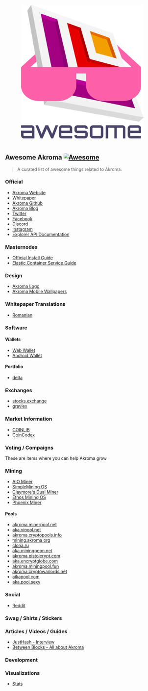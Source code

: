 <p align="center">
  <br>
  <img width="400" src="./akroma-awesome.svg" alt="logo of awesome-akroma repository">
  <br>
  <br>
</p>

## Awesome Akroma [![Awesome](https://cdn.rawgit.com/sindresorhus/awesome/d7305f38d29fed78fa85652e3a63e154dd8e8829/media/badge.svg)](https://github.com/sindresorhus/awesome)

> A curated list of awesome things related to Akroma.

### Official
- [Akroma Website](https://akroma.io/)
- [Whitepaper](http://bit.ly/2EMQ4E4)
- [Akroma Github](https://github.com/akroma-project/)
- [Akroma Blog](https://medium.com/akroma)
- [Twitter](https://twitter.com/akroma_io/)
- [Facebook](https://www.facebook.com/AkromaIO/)
- [Discord](https://discordapp.com/invite/KWC8wtT)
- [Instagram](https://instagram.com/akroma.io)
- [Explorer API Documentation](https://api.akroma.io/docs)

### Masternodes
- [Official Install Guide](http://bit.ly/2FHk2x6)
- [Elastic Container Service Guide](https://gist.github.com/p-s-dev/b417b1077553f66e4fe4b0bbc21d107e)

### Design
- [Akroma Logo](http://bit.ly/akroma-logo)
- [Akroma Mobile Wallpapers](http://bit.ly/akroma-mobile-wallpapers-01)

### Whitepaper Translations
- [Romanian](https://docs.google.com/document/d/13wSsvkiN0RXPY0gpgrDyqJ56uFv-XjplyZFcOwFqoF0)

### Software

#### Wallets
- [Web Wallet](https://wallet.akroma.io/)
- [Android Wallet](https://play.google.com/store/apps/details?id=com.wallet.crypto.akroma&hl=en)

#### Portfolio
- [delta](https://getdelta.io/)

### Exchanges
- [stocks.exchange](https://stocks.exchange/trade/AKA/BTC)
- [graviex](https://graviex.net/markets/akabtc)

### Market Information
- [COINLIB](https://coinlib.io/coin/AKA/Akroma)
- [CoinCodex](https://coincodex.com/crypto/akroma)

### Voting / Compaigns
These are items where you can help Akroma grow

### Mining
- [AIO Miner](https://aiominer.com/)
- [SimpleMining OS](https://simplemining.net/)
- [Claymore's Dual Miner](https://bitcointalk.org/index.php?topic=1433925.0)
- [Ethos Mining OS](http://ethosdistro.com)
- [Phoenix Miner](https://bitcointalk.org/index.php?topic=2647654.0)

#### Pools
- [akroma.minerpool.net](http://akroma.minerpool.net)
- [aka.vipool.net](http://aka.vipool.net)
- [akroma.cryptopools.info](http://akroma.cryptopools.info)
- [mining.akroma.org](http://mining.akroma.org)
- [clona.ru](http://clona.ru)
- [aka.miningpeon.net](http://aka.miningpeon.net)
- [akroma.pistolcrypt.com](http://akroma.pistolcrypt.com)
- [aka.encryptglobe.com](http://aka.encryptglobe.com)
- [akroma.miningpool.fun](http://akroma.miningpool.fun)
- [akroma.cryptowarlords.net](http://akroma.cryptowarlords.net)
- [aikapool.com](http://aikapool.com)
- [aka.pool.sexy](http://aka.pool.sexy)

### Social
- [Reddit](https://reddit.com/r/akroma_io/)

### Swag / Shirts / Stickers

### Articles / Videos / Guides
- [JustHash - Interview](https://justhash.me/interview-with-a-developer-eric-polerecky-founder-of-akroma/)
- [Between Blocks - All about Akroma](https://betweenblocks.org/topic/25/all-about-akroma)

### Development

### Visualizations
- [Stats](http://stats.akroma.io/)
